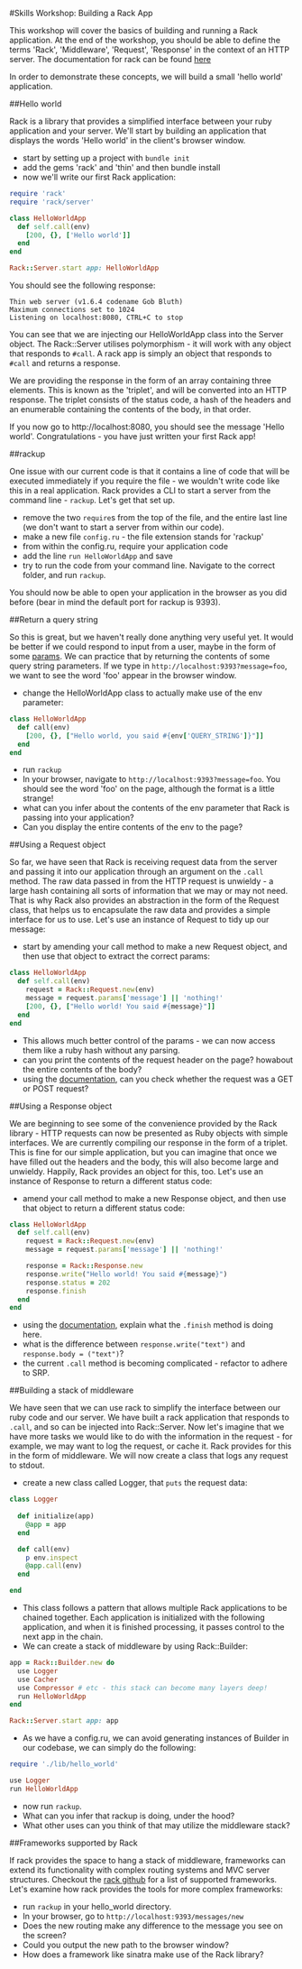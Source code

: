 #Skills Workshop: Building a Rack App

This workshop will cover the basics of building and running a Rack application. At the end of the workshop, you should be able to define the terms 'Rack', 'Middleware', 'Request', 'Response' in the context of an HTTP server. The documentation for rack can be found [here](https://github.com/rack/rack)

In order to demonstrate these concepts, we will build a small 'hello world' application.

##Hello world

Rack is a library that provides a simplified interface between your ruby application and your server. We'll start by building an application that displays the words 'Hello world' in the client's browser window.

* start by setting up a project with `bundle init`
* add the gems 'rack' and 'thin' and then bundle install
* now we'll write our first Rack application:
```ruby
require 'rack'
require 'rack/server'

class HelloWorldApp
  def self.call(env)
    [200, {}, ['Hello world']]
  end
end

Rack::Server.start app: HelloWorldApp
```
You should see the following response:
```
Thin web server (v1.6.4 codename Gob Bluth)
Maximum connections set to 1024
Listening on localhost:8080, CTRL+C to stop
```

You can see that we are injecting our HelloWorldApp class into the Server object. The Rack::Server utilises polymorphism - it will work with any object that responds to `#call`. A rack app is simply an object that responds to `#call` and returns a response.

We are providing the response in the form of an array containing three elements. This is known as the 'triplet', and will be converted into an HTTP response. The triplet consists of the status code, a hash of the headers and an enumerable containing the contents of the body, in that order.

If you now go to http://localhost:8080, you should see the message 'Hello world'. Congratulations - you have just written your first Rack app!

##rackup

One issue with our current code is that it contains a line of code that will be executed immediately if you require the file - we wouldn't write code like this in a real application. Rack provides a CLI to start a server from the command line - `rackup`. Let's get that set up.

* remove the two `require`s from the top of the file, and the entire last line (we don't want to start a server from within our code).
* make a new file `config.ru` - the file extension stands for 'rackup'
* from within the config.ru, require your application code
* add the line `run HelloWorldApp` and save
* try to run the code from your command line. Navigate to the correct folder, and run `rackup`.

You should now be able to open your application in the browser as you did before (bear in mind the default port for rackup is 9393).

##Return a query string

So this is great, but we haven't really done anything very useful yet. It would be better if we could respond to input from a user, maybe in the form of some [params](https://github.com/makersacademy/course/blob/master/pills/params.md). We can practice that by returning the contents of some query string parameters. If we type in `http://localhost:9393?message=foo`, we want to see the word 'foo' appear in the browser window.

* change the HelloWorldApp class to actually make use of the env parameter:
```ruby
class HelloWorldApp
  def call(env)
    [200, {}, ["Hello world, you said #{env['QUERY_STRING']}"]]
  end
end
```
* run `rackup`
* In your browser, navigate to `http://localhost:9393?message=foo`. You should see the word 'foo' on the page, although the format is a little strange!
* what can you infer about the contents of the env parameter that Rack is passing into your application? 
* Can you display the entire contents of the env to the page?

##Using a Request object

So far, we have seen that Rack is receiving request data from the server and passing it into our application through an argument on the `.call` method. The raw data passed in from the HTTP request is unwieldy - a large hash containing all sorts of information that we may or may not need. That is why Rack also provides an abstraction in the form of the Request class, that helps us to encapsulate the raw data and provides a simple interface for us to use. Let's use an instance of Request to tidy up our message:

* start by amending your call method to make a new Request object, and then use that object to extract the correct params:
```ruby
class HelloWorldApp
  def self.call(env)
    request = Rack::Request.new(env)
    message = request.params['message'] || 'nothing!'
    [200, {}, ["Hello world! You said #{message}"]]
  end
end
```
* This allows much better control of the params - we can now access them like a ruby hash without any parsing. 
* can you print the contents of the request header on the page? howabout the entire contents of the body?
* using the [documentation](http://www.rubydoc.info/gems/rack/Rack/Request), can you check whether the request was a GET or POST request?

##Using a Response object

We are beginning to see some of the convenience provided by the Rack library - HTTP requests can now be presented as Ruby objects with simple interfaces. We are currently compiling our response in the form of a triplet. This is fine for our simple application, but you can imagine that once we have filled out the headers and the body, this will also become large and unwieldy. Happily, Rack provides an object for this, too. Let's use an instance of Response to return a different status code:

* amend your call method to make a new Response object, and then use that object to return a different status code:
```ruby
class HelloWorldApp
  def self.call(env)
    request = Rack::Request.new(env)
    message = request.params['message'] || 'nothing!'

    response = Rack::Response.new
    response.write("Hello world! You said #{message}")
    response.status = 202
    response.finish
  end
end
```
* using the [documentation](http://www.rubydoc.info/gems/rack/Rack/Response), explain what the `.finish` method is doing here.
* what is the difference between `response.write("text")` and `response.body = ("text")`?
* the current `.call` method is becoming complicated - refactor to adhere to SRP.

##Building a stack of middleware

We have seen that we can use rack to simplify the interface between our ruby code and our server. We have built a rack application that responds to `.call`, and so can be injected into Rack::Server. Now let's imagine that we have more tasks we would like to do with the information in the request - for example, we may want to log the request, or cache it. Rack provides for this in the form of middleware. We will now create a class that logs any request to stdout.

* create a new class called Logger, that `puts` the request data:
```ruby
class Logger
  
  def initialize(app)
    @app = app
  end

  def call(env)
    p env.inspect
    @app.call(env)
  end

end
```
* This class follows a pattern that allows multiple Rack applications to be chained together. Each application is initialized with the following application, and when it is finished processing, it passes control to the next app in the chain. 
* We can create a stack of middleware by using Rack::Builder:
```ruby
app = Rack::Builder.new do
  use Logger
  use Cacher
  use Compressor # etc - this stack can become many layers deep!
  run HelloWorldApp
end

Rack::Server.start app: app
```
* As we have a config.ru, we can avoid generating instances of Builder in our codebase, we can simply do the following:
```ruby
require './lib/hello_world'

use Logger
run HelloWorldApp
```
* now run `rackup`. 
* What can you infer that rackup is doing, under the hood?
* What other uses can you think of that may utilize the middleware stack?

##Frameworks supported by Rack

If rack provides the space to hang a stack of middleware, frameworks can extend its functionality with complex routing systems and MVC server structures. Checkout the [rack github](https://github.com/rack/rack) for a list of supported frameworks. Let's examine how rack provides the tools for more complex frameworks:
* run `rackup` in your hello_world directory.
* In your browser, go to `http://localhost:9393/messages/new`
* Does the new routing make any difference to the message you see on the screen?
* Could you output the new path to the browser window?
* How does a framework like sinatra make use of the Rack library?
